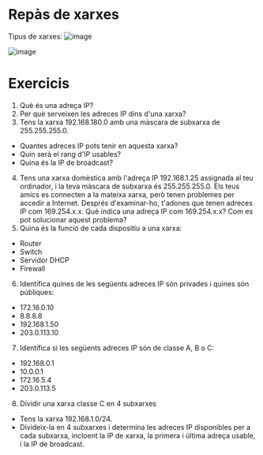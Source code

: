 # Repàs de xarxes

Tipus de xarxes:
![image](https://github.com/user-attachments/assets/16f3b886-4a49-4fe8-b8f9-7c42e205e08c)

![image](https://github.com/user-attachments/assets/753709ea-5f41-4f5d-ae8d-5e21cf599f7f)

# Exercicis

1. Què és una adreça IP?
2. Per què serveixen les adreces IP dins d'una xarxa?
3. Tens la xarxa 192.168.180.0 amb una màscara de subxarxa de 255.255.255.0.
  - Quantes adreces IP pots tenir en aquesta xarxa?
  - Quin serà el rang d'IP usables?
  - Quina és la IP de broadcast?
4. Tens una xarxa domèstica amb l'adreça IP 192.168.1.25 assignada al teu ordinador, i la teva màscara de subxarxa és 255.255.255.0. Els teus amics es connecten a la mateixa xarxa, però tenen problemes per accedir a Internet. Després d'examinar-ho, t'adones que tenen adreces IP com 169.254.x.x. Què indica una adreça IP com 169.254.x.x? Com es pot solucionar aquest problema?
5. Quina és la funció de cada dispositiu a una xarxa:
  - Router
  - Switch
  - Servidor DHCP
  - Firewall
6. Identifica quines de les següents adreces IP són privades i quines són públiques:
  - 172.16.0.10
  - 8.8.8.8
  - 192.168.1.50
  - 203.0.113.10
7. Identifica si les següents adreces IP són de classe A, B o C:
  - 192.168.0.1
  - 10.0.0.1
  - 172.16.5.4
  - 203.0.113.5
8. Dividir una xarxa classe C en 4 subxarxes
  - Tens la xarxa 192.168.1.0/24.
  - Divideix-la en 4 subxarxes i determina les adreces IP disponibles per a cada subxarxa, incloent la IP de xarxa, la primera i última adreça usable, i la IP de broadcast.
